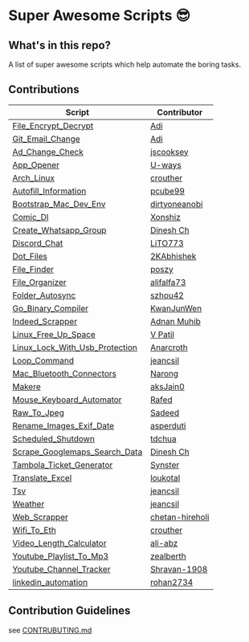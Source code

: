 # Super Awesome Scripts 😎

## What's in this repo?
A list of super awesome scripts which help automate the boring tasks.

## Contributions
| Script | Contributor|
|--|--|
| [File_Encrypt_Decrypt](https://github.com/adityaarakeri/super-scripts/tree/master/scripts/File_Encrypt_Decrypt) | [Adi](https://github.com/adityaarakeri) |
| [Git_Email_Change](https://github.com/adityaarakeri/super-scripts/tree/master/scripts/Git_Email_Change) | [Adi](https://github.com/adityaarakeri) |
| [Ad_Change_Check](https://github.com/adityaarakeri/super-scripts/tree/master/scripts/Ad_Change_Check) | [jscooksey](https://github.com/jscooksey) |
| [App_Opener](https://github.com/adityaarakeri/super-scripts/tree/master/scripts/App_Opener) | [U-ways](https://github.com/U-ways) |
| [Arch_Linux](https://github.com/adityaarakeri/super-scripts/tree/master/scripts/Arch_Linux) | [crouther](https://github.com/crouther) |
| [Autofill_Information](https://github.com/adityaarakeri/super-scripts/tree/master/scripts/Autofill_Information) | [pcube99](https://github.com/pcube99) |
| [Bootstrap_Mac_Dev_Env](https://github.com/adityaarakeri/super-scripts/tree/master/scripts/Bootstrap_Mac_Dev_Env) | [dirtyoneanobi](https://github.com/dirtyonekanobi) |
| [Comic_Dl](https://github.com/adityaarakeri/super-scripts/tree/master/scripts/Comic_Dl) | [Xonshiz](https://github.com/Xonshiz) |
| [Create_Whatsapp_Group](https://github.com/adityaarakeri/super-scripts/tree/master/scripts/Create_Whatsapp_Group) | [Dinesh Ch](https://github.com/chdinesh1089) |
| [Discord_Chat](https://github.com/adityaarakeri/super-scripts/tree/master/scripts/Discord_Chat) | [LiTO773](https://github.com/LiTO773) |
| [Dot_Files](https://github.com/adityaarakeri/super-scripts/tree/master/scripts/Dot_Files) | [2KAbhishek](https://github.com/2KAbhishek) |
| [File_Finder](https://github.com/adityaarakeri/super-scripts/tree/master/scripts/File_Finder) | [poszy](https://github.com/poszy) |
| [File_Organizer](https://github.com/adityaarakeri/super-scripts/tree/master/scripts/File_Organizer) | [alifalfa73](https://github.com/AlifAlfa73) |
| [Folder_Autosync](https://github.com/adityaarakeri/super-scripts/tree/master/scripts/Folder_Autosync) | [szhou42](https://github.com/szhou42) |
| [Go_Binary_Compiler](https://github.com/adityaarakeri/super-scripts/tree/master/scripts/Go_Binary_Compiler) | [KwanJunWen](https://github.com/KwanJunWen) |
| [Indeed_Scrapper](https://github.com/adityaarakeri/super-scripts/tree/master/scripts/Indeed_Scrapper) | [Adnan Muhib](https://github.com/AdnanMuhib) |
| [Linux_Free_Up_Space](https://github.com/adityaarakeri/super-scripts/tree/master/scripts/Linux_Free_Up_Space) | [V Patil](https://github.com/vpatiltech) |
| [Linux_Lock_With_Usb_Protection](https://github.com/adityaarakeri/super-scripts/tree/master/scripts/Linux_Lock_With_Usb_Protection) | [Anarcroth](https://github.com/Anarcroth) |
| [Loop_Command](https://github.com/adityaarakeri/super-scripts/tree/master/scripts/Loop_Command) | [jeancsil](https://github.com/jeancsil) |
| [Mac_Bluetooth_Connectors](https://github.com/adityaarakeri/super-scripts/tree/master/scripts/Mac_Bluetooth_Connectors) | [Narong](https://github.com/Narong-Kanthnu) |
| [Makere](https://github.com/adityaarakeri/super-scripts/tree/master/scripts/Makere) | [aksJain0](https://github.com/aksJain0) |
| [Mouse_Keyboard_Automator](https://github.com/adityaarakeri/super-scripts/tree/master/scripts/Mouse_Keyboard_Automator) | [Rafed](https://github.com/rafed123) |
| [Raw_To_Jpeg](https://github.com/adityaarakeri/super-scripts/tree/master/scripts/Raw_To_Jpeg) | [Sadeed](https://github.com/Sadeed) |
| [Rename_Images_Exif_Date](https://github.com/adityaarakeri/super-scripts/tree/master/scripts/Rename_Images_Exif_Date) | [asperduti](https://github.com/asperduti) |
| [Scheduled_Shutdown](https://github.com/adityaarakeri/super-scripts/tree/master/scripts/Scheduled_Shutdown) | [tdchua](https://github.com/tdchua) |
| [Scrape_Googlemaps_Search_Data](https://github.com/adityaarakeri/super-scripts/tree/master/scripts/Scrape_Googlemaps_Search_Data) | [Dinesh Ch](https://github.com/chdinesh1089) |
| [Tambola_Ticket_Generator](https://github.com/adityaarakeri/super-scripts/tree/master/scripts/Tambola_Ticket_Generator) | [Synster](https://github.com/Synster) |
| [Translate_Excel](https://github.com/adityaarakeri/super-scripts/tree/master/scripts/Translate_Excel) | [loukotal](https://github.com/loukotal) |
| [Tsv](https://github.com/adityaarakeri/super-scripts/tree/master/scripts/Tsv) | [jeancsil](https://github.com/jeancsil) |
| [Weather](https://github.com/adityaarakeri/super-scripts/tree/master/scripts/weather) | [jeancsil](https://github.com/jeancsil) |
| [Web_Scrapper](https://github.com/adityaarakeri/super-scripts/tree/master/scripts/Web_Scrapper) | [chetan-hireholi](chetan-hireholi) |
| [Wifi_To_Eth](https://github.com/adityaarakeri/super-scripts/tree/master/scripts/Wifi_To_Eth) | [crouther](https://github.com/crouther) |
| [Video_Length_Calculator](https://github.com/adityaarakeri/super-scripts/tree/master/scripts/Video_Length_Calculator) | [ali-abz](https://github.com/ali-abz) |
| [Youtube_Playlist_To_Mp3](https://github.com/adityaarakeri/super-scripts/tree/master/scripts/Youtube_Playlist_To_Mp3) | [zealberth](https://github.com/zealberth) |
| [Youtube_Channel_Tracker](https://github.com/adityaarakeri/super-scripts/tree/master/scripts/Youtube_Channel_Tracker)|[Shravan-1908](https://github.com/Shravan-1908)|
| [linkedin_automation](https://github.com/rohan2734/super-scripts/tree/master/linkedin_automation) | [rohan2734](https://github.com/rohan2734)



## Contribution Guidelines
see [CONTRUBUTING.md](https://github.com/adityaarakeri/super-scripts/blob/master/CONTRIBUTING.md)
